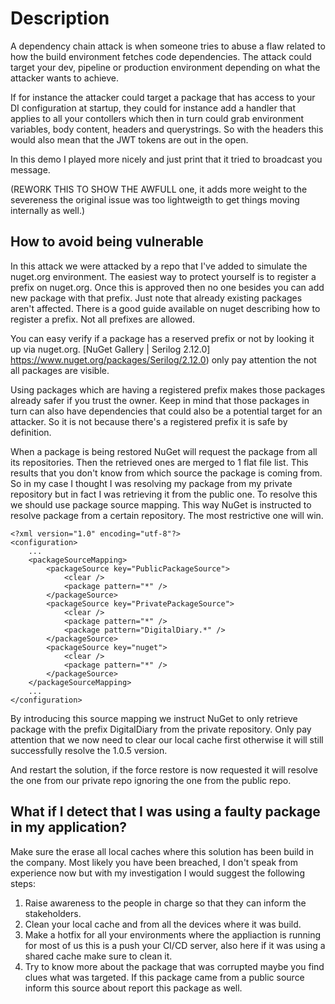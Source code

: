 # Description
A dependency chain attack is when someone tries to abuse a flaw related to how the build environment fetches code dependencies.
The attack could target your dev, pipeline or production environment depending on what the attacker wants to achieve.

If for instance the attacker could target a package that has access to your DI configuration at startup, they could for instance add a handler that applies to all your contollers which then in turn could grab environment variables, body content, headers and querystrings.
So with the headers this would also mean that the JWT tokens are out in the open.

In this demo I played more nicely and just print that it tried to broadcast you message.

(REWORK THIS TO SHOW THE AWFULL one, it adds more weight to the severeness the original issue was too lightweigth to get things moving internally as well.)

## How to avoid being vulnerable
In this attack we were attacked by a repo that I've added to simulate the nuget.org environment.
The easiest way to protect yourself is to register a prefix on nuget.org. Once this is approved then no one besides you can add new package with that prefix. Just note that already existing packages aren't affected.
There is a good guide available on nuget describing how to register a prefix. Not all prefixes are allowed.

You can easy verify if a package has a reserved prefix or not by looking it up via nuget.org.
[NuGet Gallery | Serilog 2.12.0] https://www.nuget.org/packages/Serilog/2.12.0) only pay attention the not all packages are visible.

Using packages which are having a registered prefix makes those packages already safer if you trust the owner. Keep in mind that those packages in turn can also have dependencies that could also be a potential target for an attacker. So it is not because there's a registered prefix it is safe by definition.

When a package is being restored NuGet will request the package from all its repositories. Then the retrieved ones are merged to 1 flat file list.
This results that you don't know from which source the package is coming from.
So in my case I thought I was resolving my package from my private repository but in fact I was retrieving it from the public one. To resolve this we should use package source mapping. This way NuGet is instructed to resolve package from a certain repository. The most restrictive one will win.

	<?xml version="1.0" encoding="utf-8"?>
	<configuration>
		...
		<packageSourceMapping>
			<packageSource key="PublicPackageSource">
				<clear />
				<package pattern="*" />
			</packageSource>
			<packageSource key="PrivatePackageSource">
				<clear />
				<package pattern="*" />
				<package pattern="DigitalDiary.*" />
			</packageSource>
			<packageSource key="nuget">
				<clear />
				<package pattern="*" />
			</packageSource>
		</packageSourceMapping>
		...
	</configuration>

By introducing this source mapping we instruct NuGet to only retrieve package with the prefix DigitalDiary from the private repository.
Only pay attention that we now need to clear our local cache first otherwise it will still successfully resolve the 1.0.5 version.

And restart the solution, if the force restore is now requested it will resolve the one from our private repo ignoring the one from the public repo.

## What if I detect that I was using a faulty package in my application?
Make sure the erase all local caches where this solution has been build in the company. Most likely you have been breached, I don't speak from experience now but with my investigation I would suggest the following steps:
1. Raise awareness to the people in charge so that they can inform the stakeholders.
2. Clean your local cache and from all the devices where it was build.
3. Make a hotfix for all your environments where the appliaction is running for most of us this is a push your CI/CD server, also here if it was using a shared cache make sure to clean it.
4. Try to know more about the package that was corrupted maybe you find clues what was targeted. If this package came from a public source inform this source about report this package as well.
